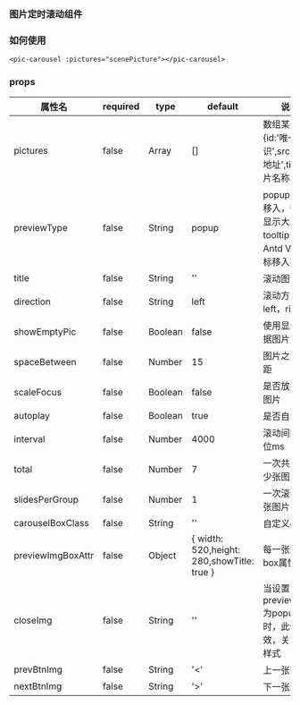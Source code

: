 ### 图片定时滚动组件

### 如何使用
```
<pic-carousel :pictures="scenePicture"></pic-carousel>
```

### props

| 属性名              | required | type          | default        | 说明                                                              |
| ------------------- | -------- | ------------- | ---------------|------------------------------------------------------------------ |
| pictures            | false    | Array         | []             | 数组某一项 {id:'唯一标识',src:'图片地址',title:'图片名称'}         |
| previewType         | false    | String        | popup          | popup 鼠标移入，弹出框显示大图，tooltip，基于Antd Vue 鼠标移入提示 |
| title               | false    | String        |  ''            | 滚动图说明                                                        |
| direction           | false    | String        | left           | 滚动方向，left，right                                             |
| showEmptyPic        | false    | Boolean       | false          | 使用显示空数据图片                                                |
| spaceBetween        | false    | Number        | 15             | 图片之间的间距                                                    |
| scaleFocus          | false    | Boolean       | false          | 是否放大中心图片                                                  |
| autoplay            | false    | Boolean       | true           | 是否自动滚动                                                      |
| interval            | false    | Number        | 4000           | 滚动间隔，单位ms                                                  |
| total               | false    | Number        | 7              | 一次共显示多少张图片                                              |
| slidesPerGroup      | false    | Number        | 1              | 一次滚动多少张图片                                                |
| carouselBoxClass    | false    | String        | ''             | 自定义class                                                       |
| previewImgBoxAttr   | false    | Object        | { width: 520,height: 280,showTitle: true }| 每一张图片box属性                      |
| closeImg            | false    | String        | ''             | 当设置previewType为popup时，此值生效，关闭按钮样式                 |
| prevBtnImg          | false    | String        | '<'            | 上一张图片                                                         |
| nextBtnImg          | false    | String        | '>'            | 下一张图片                                                         |
